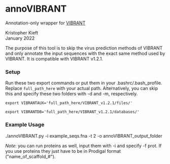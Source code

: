 # annoVIBRANT
Annotation-only wrapper for [VIBRANT](https://github.com/AnantharamanLab/VIBRANT)

Kristopher Kieft  
January 2022  

The purpose of this tool is to skip the virus prediction methods of VIBRANT and only annotate the input sequences with the exact same method used by VIBRANT. It is compatible with VIBRANT v1.2.1.  

### Setup
Run these two export commands or put them in your .bashrc/.bash_profile. Replace `full_path_here` with your actual path. Alternatively, you can skip this and specify these two folders with -d and -m, respectively.  

`export VIBRANTAUX='full_path_here/VIBRANT_v1.2.1/files/'`  

`export VIBRANTDB='full_path_here/VIBRANT_v1.2.1/databases/'`  

  
### Example Usage
./annoVIBRANT.py -i example_seqs.fna -t 2 -o annoVIBRANT_output_folder  

_Note_: you can run proteins as well, input them with -i and specify -f prot. If you use proteins they just have to be in Prodigal format ("name_of_scaffold_#").  
